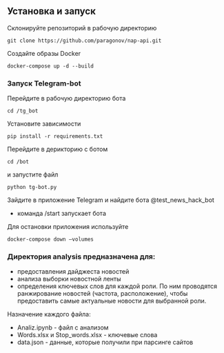 ## Установка и запуск
Склонируйте репозиторий в рабочую директорию
 
 `git clone https://github.com/paragonov/nap-api.git`
 
Создайте образы Docker

`docker-compose up -d --build`

### Запуск Telegram-bot
Перейдите в рабочую директорию бота

`cd /tg_bot`

Установите зависимости

`pip install -r requirements.txt`

Перейдите в дерикторию с ботом

`cd /bot`

 и запустите файл
 
`python tg-bot.py`

Зайдите в приложение Telegram и найдите бота @test_news_hack_bot
- команда /start запускает бота

Для остановки приложения используйте

`docker-compose down —volumes`

### Директория analysis предназначена для: 

- предоставления дайджеста новостей
- анализа выборки новостной ленты 
- определения ключевых слов для каждой роли. По ним проводятся ранжирование новостей (частота, расположение), чтобы предоставить самые актуальные новости для выбранной роли.

Назначение каждого файла:
- Analiz.ipynb - файл с анализом
- Words.xlsx и Stop_words.xlsx - ключевые слова 
- data.json - данные, которые получили при парсинге сайтов
